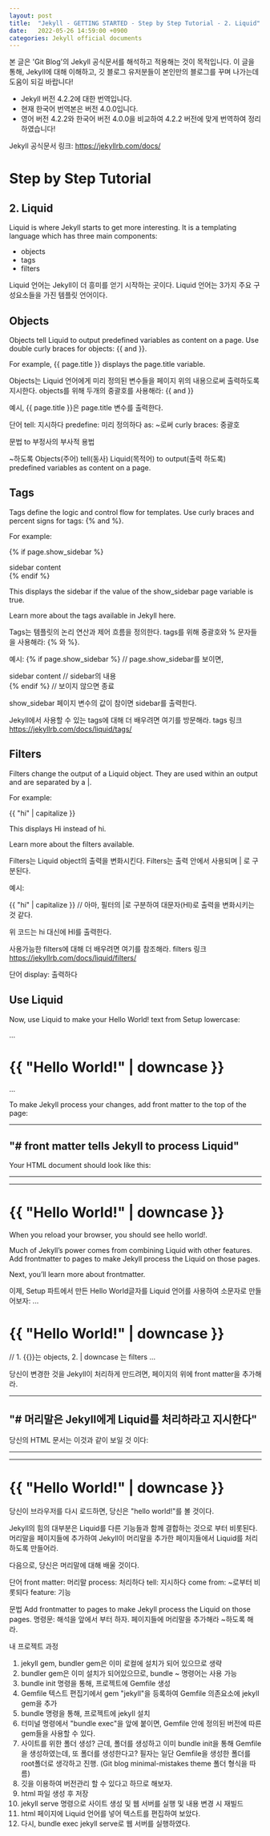 ```yaml
---
layout: post
title:  "Jekyll - GETTING STARTED - Step by Step Tutorial - 2. Liquid"
date:   2022-05-26 14:59:00 +0900
categories: Jekyll official documents
---
```

본 글은 'Git Blog'의 Jekyll 공식문서를 해석하고 적용해는 것이 목적입니다.
이 글을 통해, Jekyll에 대해 이해하고, 깃 블로그 유저분들이 본인만의 블로그를 꾸며 나가는데 도움이 되길 바랍니다!
* Jekyll 버전 4.2.2에 대한 번역입니다.
* 현재 한국어 번역본은 버전 4.0.0입니다. 
* 영어 버전 4.2.2와 한국어 버전 4.0.0을 비교하여 4.2.2 버전에 맞게 번역하여 정리하였습니다!

Jekyll 공식문서 링크: 
    https://jekyllrb.com/docs/

# Step by Step Tutorial

## 2. Liquid
Liquid is where Jekyll starts to get more interesting. It is a templating language which has three main components:
* objects
* tags
* filters

Liquid 언어는 Jekyll이 더 흥미를 얻기 시작하는 곳이다. Liquid 언어는 3가지 주요 구성요소들을 가진 템플릿 언어이다.

## Objects
Objects tell Liquid to output predefined variables as content on a page. Use double curly braces for objects: {{ and }}.

For example, {{ page.title }} displays the page.title variable.

Objects는 Liquid 언어에게 미리 정의된 변수들을 페이지 위의 내용으로써 출력하도록 지시한다. objects를 위해 두개의 중괄호를 사용해라: {{ and }}

예시, {{ page.title }}은 page.title 변수를 출력한다.

단어
tell: 지시하다
predefine: 미리 정의하다
as: ~로써
curly braces: 중괄호

문법
to 부정사의 부사적 용법

~하도록
Objects(주어) tell(동사) Liquid(목적어) to output(출력 하도록) predefined variables as content on a page.


## Tags
Tags define the logic and control flow for templates. Use curly braces and percent signs for tags: {% and %}.

For example:

{% if page.show_sidebar %}
  <div class="sidebar">
    sidebar content
  </div>
{% endif %}

This displays the sidebar if the value of the show_sidebar page variable is true.

Learn more about the tags available in Jekyll here.

Tags는 템플릿의 논리 연산과 제어 흐름을 정의한다. tags를 위해 중괄호와 % 문자들을 사용해라: {% 와 %}.

예시:
{% if page.show_sidebar %} // page.show_sidebar를 보이면,
  <div class="sidebar">    
    sidebar content        // sidebar의 내용
  </div>
{% endif %}                // 보이지 않으면 종료

show_sidebar 페이지 변수의 값이 참이면 sidebar를 출력한다.

Jekyll에서 사용할 수 있는 tags에 대해 더 배우려면 여기를 방문해라.
tags 링크
https://jekyllrb.com/docs/liquid/tags/


## Filters
Filters change the output of a Liquid object. They are used within an output and are separated by a |.

For example:

{{ "hi" | capitalize }}

This displays Hi instead of hi.

Learn more about the filters available.

Filters는 Liquid object의 출력을 변화시킨다. Filters는 출력 안에서 사용되며 | 로 구분된다.

예시:

{{ "hi" | capitalize }} // 아마, 필터의 |로 구분하여 대문자(HI)로 출력을 변화시키는 것 같다.

위 코드는 hi 대신에 HI를 출력한다.

사용가능한 filters에 대해 더 배우려면 여기를 참조해라.
filters 링크
https://jekyllrb.com/docs/liquid/filters/

단어
display: 출력하다

## Use Liquid
Now, use Liquid to make your Hello World! text from Setup lowercase:

...
<h1>{{ "Hello World!" | downcase }}</h1>
...

To make Jekyll process your changes, add front matter to the top of the page:

---
"# front matter tells Jekyll to process Liquid"
---

Your HTML document should look like this:

---
---

<!DOCTYPE html>
<html>
  <head>
    <meta charset="utf-8">
    <title>Home</title>
  </head>
  <body>
    <h1>{{ "Hello World!" | downcase }}</h1>
  </body>
</html>

When you reload your browser, you should see hello world!.

Much of Jekyll’s power comes from combining Liquid with other features. Add frontmatter to pages to make Jekyll process the Liquid on those pages.

Next, you’ll learn more about frontmatter.



이제, Setup 파트에서 만든 Hello World글자를 Liquid 언어를 사용하여 소문자로 만들어보자:
 ...
<h1>{{ "Hello World!" | downcase }}</h1> // 1. {{}}는 objects, 2. | downcase 는 filters
...

당신이 변경한 것을 Jekyll이 처리하게 만드려면, 페이지의 위에 front matter을 추가해라.

---
"# 머리말은 Jekyll에게 Liquid를 처리하라고 지시한다"
---

당신의 HTML 문서는 이것과 같이 보일 것 이다:

---
---

<!DOCTYPE html>
<html>
  <head>
    <meta charset="utf-8">
    <title>Home</title>
  </head>
  <body>
    <h1>{{ "Hello World!" | downcase }}</h1>
  </body>
</html>

당신이 브라우저를 다시 로드하면, 당신은 "hello world!"를 볼 것이다.

Jekyll의 힘의 대부분은 Liquid를 다른 기능들과 함께 결합하는 것으로 부터 비롯된다.
머리말을 페이지들에 추가하여 Jekyll이 머리말을 추가한 페이지들에서 Liquid를 처리하도록 만들어라.

다음으로, 당신은 머리말에 대해 배울 것이다.


단어
front matter: 머리말
process: 처리하다
tell: 지시하다
come from: ~로부터 비롯되다
feature: 기능

문법
Add frontmatter to pages to make Jekyll process the Liquid on those pages.
명령문: 해석을 앞에서 부터 하자. 
페이지들에 머리말을 추가해라 ~하도록 해라.

내 프로젝트 과정
1. jekyll gem, bundler gem은 이미 로컬에 설치가 되어 있으므로 생략
2. bundler gem은 이미 설치가 되어있으므로, bundle ~ 명령어는 사용 가능
3. bundle init 명령을 통해, 프로젝트에 Gemfile 생성
4. Gemfile 텍스트 편집기에서 gem "jekyll"을 등록하여 Gemfile 의존요소에 jekyll gem을 추가
5. bundle 명령을 통해, 프로젝트에 jekyll 설치
6. 터미널 명령에서 "bundle exec"을 앞에 붙이면, Gemfile 안에 정의된 버전에 따른 gem들을 사용할 수 있다.
7. 사이트를 위한 폴더 생성? 근데, 폴더를 생성하고 이미 bundle init을 통해 Gemfile을 생성하였는데, 또 폴더를 생성한다고? 필자는 일단 Gemfile을 생성한 폴더를 root폴더로 생각하고 진행.
    (Git blog minimal-mistakes theme 폴더 형식을 따름)
8. 깃을 이용하여 버전관리 할 수 있다고 하므로 해보자.
9. html 파일 생성 후 저장
10. jekyll serve 명령으로 사이트 생성 및 웹 서버를 실행 및 내용 변경 시 재빌드
11. html 페이지에 Liquid 언어를 넣어 텍스트를 편집하여 보았다.
12. 다시, bundle exec jekyll serve로 웹 서버를 실행하였다.




